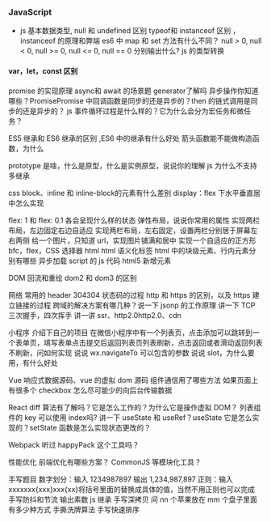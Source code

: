 ### JavaScript

- js 基本数据类型, null 和 undefined 区别
  typeof和 instanceof 区别 ， instanceof 的原理和弊端
  es6 中 map 和 set 方法有什么不同？
  null > 0, null < 0, null >= 0, null <= 0, null == 0 分别输出什么?
  js 的类型转换

#### var，let，const 区别

promise 的实现原理
async和 await 的场景题
generator了解吗
异步操作你知道哪些？PromisePromise 中回调函数是同步的还是异步的？then 的链式调用是同步的还是异步的？
js 事件循环过程是什么样的？它为什么会分为宏任务和微任务？

ES5 继承和 ES6 继承的区别 ,ES6 中的继承有什么好处
箭头函数能不能做构造函数，为什么

prototype 是啥，什么是原型，什么是实例原型，说说你的理解
js 为什么不支持多继承


css
block、inline 和 inline-block的元素有什么差别
display：flex 下水平垂直居中怎么实现
	
flex: 1 和 flex: 0.1 各会呈现什么样的状态
弹性布局，说说你常用的属性
实现两栏布局，左边固定右边自适应
实现两栏布局，左右固定，设置两栏分别居于屏幕左右两侧
给一个图片，只知道 url，实现图片铺满和居中
实现一个自适应的正方形
bfc，flex，CSS 选择器
html
html 语义化标签
html 中的块级元素、行内元素分别有哪些
异步加载 script 的 js 代码
html5 新增元素

DOM
回流和重绘
dom2 和 dom3 的区别

网络
常用的 header
304304 状态码的过程
http 和 https 的区别，以及 https 建立链接的过程
跨域的解决方案有哪几种？说一下 jsonp 的工作原理
讲一下 TCP 三次握手，四次挥手
讲一讲 ssr、http2.0http2.0、cdn

小程序
介绍下自己的项目
在微信小程序中有一个列表页，点击添加可以跳转到一个表单页，填写表单点击提交后返回列表页列表刷新，点击返回或者滑动返回列表不刷新，问如何实现
说说 wx.navigateTo 可以包含的参数
说说 slot，为什么要用，有什么好处

Vue
响应式数据源码、vue 的虚拟 dom 源码
组件通信用了哪些方法
如果页面上有很多个 checkbox 怎么尽可能少的向后台传输数据

React
diff 算法有了解吗？它是怎么工作的？为什么它是操作虚拟 DOM？
列表组件的 key 可以使用 index吗?
讲一下 useState 和 useRef？useState 它是怎么实现的？setState 函数是怎么实现状态更改的？

Webpack
听过 happyPack 这个工具吗？

性能优化
前端优化有哪些方案？
CommonJS 等模块化工具？

手写题目
数字划分：输入 1234987897 输出 1,234,987,897
正则：输入xxxxxxx{xxx}xxx{xx}将括号里面的替换成具体的值，当然不用正则也可以完成
手写防抖和节流
输出素数
js 继承
手写深拷贝
问 nn 个苹果放在 mm 个盘子里面有多少种方式
手撕洗牌算法
手写快速排序

